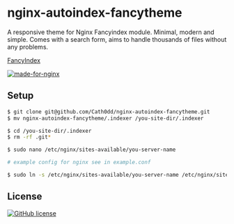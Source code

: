 # nginx-autoindex-fancytheme
A responsive theme for Nginx Fancyindex module. Minimal, modern and simple. Comes with a search form, aims to handle thousands of files without any problems.

[FancyIndex](https://github.com/aperezdc/ngx-fancyindex)

[![made-for-nginx](https://img.shields.io/badge/Made%20for-nginx-1f425f.svg)](https://www.nginx.org/)

## Setup
```bash
$ git clone git@github.com/Cath0dd/nginx-autoindex-fancytheme.git
$ mv nginx-autoindex-fancytheme/.indexer /you-site-dir/.indexer

$ cd /you-site-dir/.indexer
$ rm -rf .git*

$ sudo nano /etc/nginx/sites-available/you-server-name

# example config for nginx see in example.conf

$ sudo ln -s /etc/nginx/sites-available/you-server-name /etc/nginx/sites-enabled/you-server-name
```
## License

[![GitHub license](https://img.shields.io/badge/license-MIT-green)](https://github.com/Cath0dd/nginx-autoindex-fancytheme/blob/main/LICENSE)
